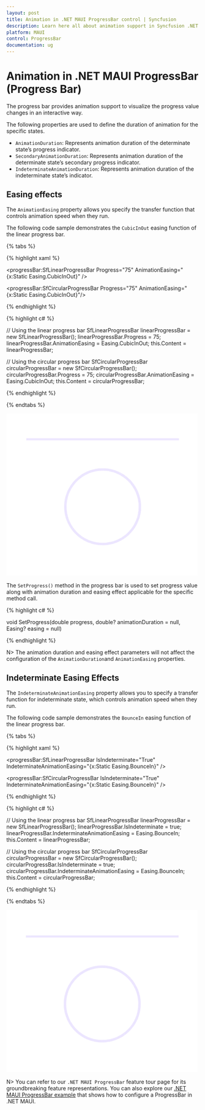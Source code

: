 ```yaml
---
layout: post
title: Animation in .NET MAUI ProgressBar control | Syncfusion
description: Learn here all about animation support in Syncfusion .NET MAUI ProgressBar control, its elements and more.
platform: MAUI
control: ProgressBar
documentation: ug
---
```


# Animation in .NET MAUI ProgressBar (Progress Bar)

The progress bar provides animation support to visualize the progress value changes in an interactive way. 

The following properties are used to define the duration of animation for the specific states.

* `AnimationDuration`: Represents animation duration of the determinate state’s progress indicator.
* `SecondaryAnimationDuration`: Represents animation duration of the determinate state’s secondary progress indicator.
* `IndeterminateAnimationDuration`: Represents animation duration of the indeterminate state’s indicator.

## Easing effects

The `AnimationEasing` property allows you specify the transfer function that controls animation speed when they run. 

The following code sample demonstrates the `CubicInOut` easing function of the linear progress bar.

{% tabs %} 

{% highlight xaml %}

<!--Using the linear progress bar-->
<progressBar:SfLinearProgressBar Progress="75" 
                                 AnimationEasing="{x:Static Easing.CubicInOut}" />

<!--Using the circular progress bar-->
<progressBar:SfCircularProgressBar Progress="75"
                                   AnimationEasing="{x:Static Easing.CubicInOut}"/>

{% endhighlight %}

{% highlight c# %}

// Using the linear progress bar
SfLinearProgressBar linearProgressBar = new SfLinearProgressBar();
linearProgressBar.Progress = 75;
linearProgressBar.AnimationEasing = Easing.CubicInOut;
this.Content = linearProgressBar;

// Using the circular progress bar
SfCircularProgressBar circularProgressBar = new SfCircularProgressBar();
circularProgressBar.Progress = 75;
circularProgressBar.AnimationEasing = Easing.CubicInOut;
this.Content = circularProgressBar;


{% endhighlight %}

{% endtabs %} 

![.NET MAUI Progress Bar with CubicInOut animation](images/animation/easing-animation.gif)

The `SetProgress()` method in the progress bar is used to set progress value along with animation duration and easing effect applicable for the specific method call.

{% highlight c# %}

void SetProgress(double progress, double? animationDuration = null, Easing? easing = null)

{% endhighlight %}

N> The animation duration and easing effect parameters will not affect the configuration of the `AnimationDuration`and `AnimationEasing` properties.

## Indeterminate Easing Effects

The `IndeterminateAnimationEasing` property allows you to specify a transfer function for indeterminate state, which controls animation speed when they run.

The following code sample demonstrates the `BounceIn` easing function of the linear progress bar.

{% tabs %} 

{% highlight xaml %}

<!--Using the linear progress bar-->
<progressBar:SfLinearProgressBar IsIndeterminate="True" 
                                 IndeterminateAnimationEasing="{x:Static Easing.BounceIn}" />

<!--Using the circular progress bar-->
<progressBar:SfCircularProgressBar IsIndeterminate="True" 
                                   IndeterminateAnimationEasing="{x:Static Easing.BounceIn}" />

{% endhighlight %}

{% highlight c# %}

// Using the linear progress bar
SfLinearProgressBar linearProgressBar = new SfLinearProgressBar();
linearProgressBar.IsIndeterminate = true;
linearProgressBar.IndeterminateAnimationEasing = Easing.BounceIn;
this.Content = linearProgressBar;

// Using the circular progress bar
SfCircularProgressBar circularProgressBar = new SfCircularProgressBar();
circularProgressBar.IsIndeterminate = true;
circularProgressBar.IndeterminateAnimationEasing = Easing.BounceIn;
this.Content = circularProgressBar;

{% endhighlight %}

{% endtabs %} 

![.NET MAUI Progress Bar with indeterminate animation](images/animation/indeterminate.gif)

N> You can refer to our `.NET MAUI ProgressBar` feature tour page for its groundbreaking feature representations. You can also explore our [.NET MAUI ProgressBar example](https://github.com/syncfusion/maui-demos/) that shows how to configure a ProgressBar in .NET MAUI.